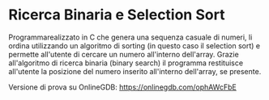 <h1>Ricerca Binaria e Selection Sort</h1>

Programmarealizzato in C che genera una sequenza casuale di numeri, li ordina utilizzando un algoritmo di sorting (in questo caso il selection sort) e permette all'utente di cercare un numero all'interno dell'array. 
Grazie all'algoritmo di ricerca binaria (binary search) il programma restituisce all'utente la posizione del numero inserito all'interno dell'array, se presente.

Versione di prova su OnlineGDB: https://onlinegdb.com/ophAWcFbE
